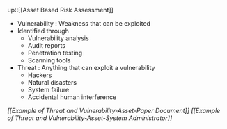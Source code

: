 up::[[Asset Based Risk Assessment]]

- Vulnerability : Weakness that can be exploited
- Identified through
	- Vulnerability analysis
	- Audit reports
	- Penetration testing
	- Scanning tools
- Threat : Anything that can exploit a vulnerability
	- Hackers
	- Natural disasters
	- System failure
	- Accidental human interference

_[[Example of Threat and Vulnerability-Asset-Paper Document]]_
_[[Example of Threat and Vulnerability-Asset-System Administrator]]_
